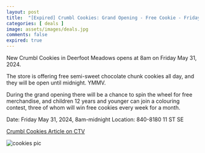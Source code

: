 ```yaml
---
layout: post
title:  "[Expired] Crumbl Cookies: Grand Opening - Free Cookie - Friday May 31st, 2024"
categories: [ deals ]
image: assets/images/deals.jpg
comments: false
expired: true
---
```


New Crumbl Cookies in Deerfoot Meadows opens at 8am on Friday May 31, 2024.

The store is offering free semi-sweet chocolate chunk cookies all day, and they will be open until midnight. YMMV.

During the grand opening there will be a chance to spin the wheel for free merchandise, and children 12 years and younger can join a colouring contest, three of whom will win free cookies every week for a month.

Date: Friday May 31, 2024, 8am-midnight
Location: 840-8180 11 ST SE

[Crumbl Cookies Article on CTV](https://calgary.ctvnews.ca/crumbl-cookies-invites-calgarians-to-grand-opening-of-deerfoot-meadows-location-1.6903625)

![cookies pic](https://calgary.ctvnews.ca/content/dam/ctvnews/en/images/2024/5/28/crumbl-cookies-1-6903665-1716913979449.jpg)